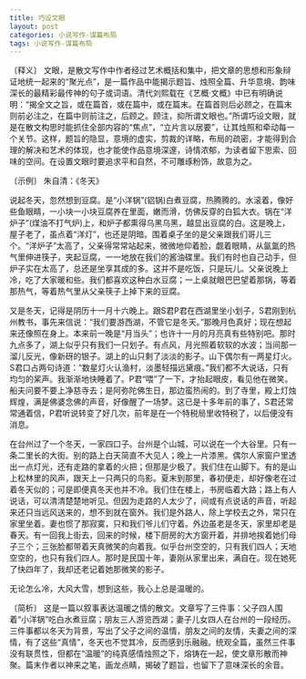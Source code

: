 ```yaml
---
title: 巧设文眼
layout: post
categories: 小说写作-谋篇布局
tags: 小说写作-谋篇布局
---
```


〔释义〕 文眼，是散文写作中作者经过艺术概括和集中，把文章的思想和形象辩证地统一起来的“聚光点”，是一篇作品中能揭示题旨、烛照全篇、升华意境、韵味深长的最精彩最传神的句子或词语。清代刘熙载在《艺概·文概》中已有明确说明：“揭全文之旨，或在篇首，或在篇中，或在篇末。在篇首则后必顾之，在篇末则前必注之，在篇中则前注之，后顾之。顾注，抑所谓文眼也。”所谓巧设文眼，就是在散文构思时能抓住全部内容的“焦点”，“立片言以居要”，让其烛照和牵动每一个关节。这样，题旨的隐显，意境的虚实，剪裁的详略，布局的疏密，才能得到合理的解决和艺术的体现，也才能使作品意境深邃，诗情浓郁，为读者留下思索、回味的空间。在设置文眼时要追求平和自然，不可雕琢粉饰，故意为之。

〔示例〕 朱自清：《冬天》

说起冬天，忽然想到豆腐。是“小洋锅”(铝锅)白煮豆腐，热腾腾的。水滚着，像好些鱼眼睛，一小块一小块豆腐养在里面，嫩而滑，仿佛反穿的白狐大衣。锅在“洋炉子”(煤油不打气炉)上，和炉子都熏得乌黑乌黑，越显出豆腐的白。这是晚上，屋子老了，虽点着“洋灯”，也还是阴暗。围着桌子坐的是父亲跟我们哥儿三个。“洋炉子”太高了，父亲得常常站起来，微微地仰着脸，觑着眼睛，从氤氲的热气里伸进筷子，夹起豆腐，一一地放在我们的酱油碟里。我们有时也自己动手，但炉子实在太高了，总还是坐享其成的多。这并不是吃饭，只是玩儿。父亲说晚上冷，吃了大家暖和些。我们都喜欢这种白水豆腐；一上桌就眼巴巴望着那锅，等着那热气，等着热气里从父亲筷子上掉下来的豆腐。

又是冬天，记得是阴历十一月十六晚上。跟S君P君在西湖里坐小划子，S君刚到杭州教书，事先来信说：“我们要游西湖，不管它是冬天。”那晚月色真好；现在想起来还像照在身上。本来前一晚是“月当头”；也许十一月的月亮真有些特别吧。那时九点多了，湖上似乎只有我们一只划子。有点风，月光照着软软的水波；当间那一溜儿反光，像新砑的银子。湖上的山只剩了淡淡的影子。山下偶尔有一两星灯火。S君口占两句诗道：“数星灯火认渔村，淡墨轻描远黛痕。”我们都不大说话，只有均匀的桨声。我渐渐地快睡着了。P君“喂”了一下，才抬起眼皮，看见他在微笑。船夫问要不要上净慈寺去；是阿弥陀佛生日，那边蛮热闹的。到了寺里，殿上灯烛辉煌，满是佛婆念佛的声音，好像醒了一场梦。这已是十多年前的事了，S君还常常通着信，P君听说转变了好几次，前年是在一个特税局里收特税了，以后便没有消息。

在台州过了一个冬天，一家四口子。台州是个山城，可以说在一个大谷里。只有一条二里长的大街。别的路上白天简直不大见人；晚上一片漆黑。偶尔人家窗户里透出一点灯光，还有走路的拿着的火把；但那是少极了。我们住在山脚下。有的是山上松林里的风声，跟天上一只两只的鸟影。夏末到那里，春初便走，却好像老在过着冬天似的；可是即便真冬天也并不冷。我们住在楼上，书房临着大路；路上有人说话，可以清清楚楚地听见。但因为走路的人太少了，间或有点说话的声音，听起来还只当远风送来的，想不到就在窗外。我们是外路人，除上学校去之外，常只在家里坐着。妻也惯了那寂寞，只和我们爷儿们守着。外边虽老是冬天，家里却老是春天。有一回我上街去，回来的时候，楼下厨房的大方窗开着，并排地挨着她们母子三个；三张脸都带着天真微笑的向着我。似乎台州空空的，只有我们四人；天地空空的，也只有我们四人。那时是民国十年，妻刚从家里出来，满自在。现在她死了快四年了，我却还老记着她那微笑的影子。

无论怎么冷，大风大雪，想到这些，我心上总是温暖的。

〔简析〕 这是一篇以叙事表达温暖之情的散文。文章写了三件事：父子四人围着“小洋锅”吃白水煮豆腐；朋友三人游览西湖；妻子儿女四人在台州的一段经历。三件事都以冬天为背景，写出了父子之间的温情，朋友之间的友情，夫妻之间的深情，有了这些“真情”，冬天也不觉其冷，反而感到乐融融。统观全篇，虽然三件事没有联贯性，但都在“温暖”的纯真感情烛照之下，熔铸在一起，使文章形散而神聚。篇末作者以神来之笔，画龙点睛，揭破了题旨，也留下了意味深长的余音。 